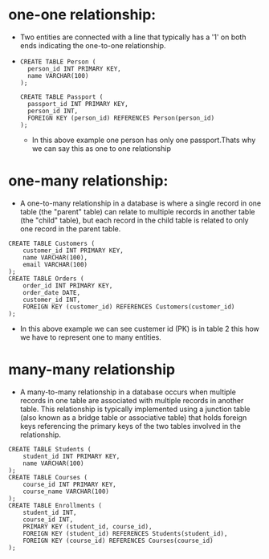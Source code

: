 # one-one relationship:
* Two entities are connected with a line that typically has a '1' on both ends indicating the one-to-one relationship.
* ```
  CREATE TABLE Person (
    person_id INT PRIMARY KEY,
    name VARCHAR(100)
  );

  CREATE TABLE Passport (
    passport_id INT PRIMARY KEY,
    person_id INT,
    FOREIGN KEY (person_id) REFERENCES Person(person_id)
  );

  ```
  * In this above example one person has only one passport.Thats why we can say this as one to one relationship
# one-many relationship:
* A one-to-many relationship in a database is where a single record in one table (the "parent" table) can relate to multiple records in another table (the "child" 
  table), but each record in the child table is related to only one record in the parent table.
```
CREATE TABLE Customers (
    customer_id INT PRIMARY KEY,
    name VARCHAR(100),
    email VARCHAR(100)
);
CREATE TABLE Orders (
    order_id INT PRIMARY KEY,
    order_date DATE,
    customer_id INT,
    FOREIGN KEY (customer_id) REFERENCES Customers(customer_id)
);
```
* In this above example we can see custemer id (PK) is in table 2 this how we have to represent one to many entities.
# many-many relationship
* A many-to-many relationship in a database occurs when multiple records in one table are associated with multiple records in another table. This relationship is typically implemented using a junction table (also known as a bridge table or associative table) that holds foreign keys referencing the primary keys of the two tables involved in the relationship.
```
CREATE TABLE Students (
    student_id INT PRIMARY KEY,
    name VARCHAR(100)
);
CREATE TABLE Courses (
    course_id INT PRIMARY KEY,
    course_name VARCHAR(100)
);
CREATE TABLE Enrollments (
    student_id INT,
    course_id INT,
    PRIMARY KEY (student_id, course_id),
    FOREIGN KEY (student_id) REFERENCES Students(student_id),
    FOREIGN KEY (course_id) REFERENCES Courses(course_id)
);
```
